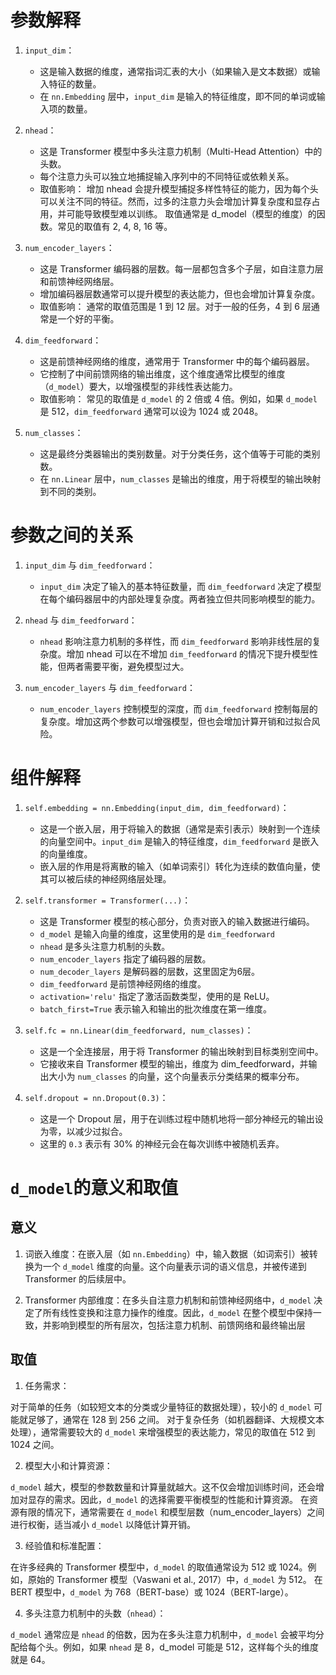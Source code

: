 # 参数解释
1. `input_dim`：

   * 这是输入数据的维度，通常指词汇表的大小（如果输入是文本数据）或输入特征的数量。
   * 在 `nn.Embedding` 层中，`input_dim` 是输入的特征维度，即不同的单词或输入项的数量。

2. `nhead`：

    * 这是 Transformer 模型中多头注意力机制（Multi-Head Attention）中的头数。
    * 每个注意力头可以独立地捕捉输入序列中的不同特征或依赖关系。
    * 取值影响：
    增加 nhead 会提升模型捕捉多样性特征的能力，因为每个头可以关注不同的特征。然而，过多的注意力头会增加计算复杂度和显存占用，并可能导致模型难以训练。
    取值通常是 d_model（模型的维度）的因数。常见的取值有 2, 4, 8, 16 等。

3. `num_encoder_layers`：

    * 这是 Transformer 编码器的层数。每一层都包含多个子层，如自注意力层和前馈神经网络层。
    * 增加编码器层数通常可以提升模型的表达能力，但也会增加计算复杂度。
    * 取值影响：
    通常的取值范围是 1 到 12 层。对于一般的任务，4 到 6 层通常是一个好的平衡。

4. `dim_feedforward`：

    * 这是前馈神经网络的维度，通常用于 Transformer 中的每个编码器层。
    * 它控制了中间前馈网络的输出维度，这个维度通常比模型的维度（`d_model`）要大，以增强模型的非线性表达能力。
    * 取值影响：
    常见的取值是 `d_model` 的 2 倍或 4 倍。例如，如果 `d_model` 是 512，`dim_feedforward` 通常可以设为 1024 或 2048。

5. `num_classes`：

    * 这是最终分类器输出的类别数量。对于分类任务，这个值等于可能的类别数。
    * 在 `nn.Linear` 层中，`num_classes` 是输出的维度，用于将模型的输出映射到不同的类别。


# 参数之间的关系
1. `input_dim` 与 `dim_feedforward`：

    * `input_dim` 决定了输入的基本特征数量，而 `dim_feedforward` 决定了模型在每个编码器层中的内部处理复杂度。两者独立但共同影响模型的能力。

2. `nhead` 与 `dim_feedforward`：

    * `nhead` 影响注意力机制的多样性，而 `dim_feedforward` 影响非线性层的复杂度。增加 nhead 可以在不增加 `dim_feedforward` 的情况下提升模型性能，但两者需要平衡，避免模型过大。

3. `num_encoder_layers` 与 `dim_feedforward`：

    * `num_encoder_layers` 控制模型的深度，而 `dim_feedforward` 控制每层的复杂度。增加这两个参数可以增强模型，但也会增加计算开销和过拟合风险。

# 组件解释

1. `self.embedding = nn.Embedding(input_dim, dim_feedforward)`：

    * 这是一个嵌入层，用于将输入的数据（通常是索引表示）映射到一个连续的向量空间中。`input_dim` 是输入的特征维度，`dim_feedforward` 是嵌入的向量维度。
    * 嵌入层的作用是将离散的输入（如单词索引）转化为连续的数值向量，使其可以被后续的神经网络层处理。

1. `self.transformer = Transformer(...)`：

    * 这是 Transformer 模型的核心部分，负责对嵌入的输入数据进行编码。
    * `d_model` 是输入向量的维度，这里使用的是 `dim_feedforward`
    * `nhead` 是多头注意力机制的头数。
    * `num_encoder_layers` 指定了编码器的层数。
    * `num_decoder_layers` 是解码器的层数，这里固定为6层。
    * `dim_feedforward` 是前馈神经网络的维度。
    * `activation='relu'` 指定了激活函数类型，使用的是 ReLU。
    * `batch_first=True` 表示输入和输出的批次维度在第一维度。

3. `self.fc = nn.Linear(dim_feedforward, num_classes)`：

    * 这是一个全连接层，用于将 Transformer 的输出映射到目标类别空间中。
    * 它接收来自 Transformer 模型的输出，维度为 dim_feedforward，并输出大小为 `num_classes` 的向量，这个向量表示分类结果的概率分布。

4. `self.dropout = nn.Dropout(0.3)`：

    * 这是一个 Dropout 层，用于在训练过程中随机地将一部分神经元的输出设为零，以减少过拟合。
    * 这里的 `0.3` 表示有 30% 的神经元会在每次训练中被随机丢弃。

# `d_model`的意义和取值

## 意义
1. 词嵌入维度：在嵌入层（如 `nn.Embedding`）中，输入数据（如词索引）被转换为一个 `d_model` 维度的向量。这个向量表示词的语义信息，并被传递到 Transformer 的后续层中。

2. Transformer 内部维度：在多头自注意力机制和前馈神经网络中，`d_model` 决定了所有线性变换和注意力操作的维度。因此，`d_model` 在整个模型中保持一致，并影响到模型的所有层次，包括注意力机制、前馈网络和最终输出层

## 取值
1. 任务需求：

对于简单的任务（如较短文本的分类或少量特征的数据处理），较小的 `d_model` 可能就足够了，通常在 128 到 256 之间。
对于复杂任务（如机器翻译、大规模文本处理），通常需要较大的 `d_model` 来增强模型的表达能力，常见的取值在 512 到 1024 之间。

2. 模型大小和计算资源：

`d_model` 越大，模型的参数数量和计算量就越大。这不仅会增加训练时间，还会增加对显存的需求。因此，`d_model` 的选择需要平衡模型的性能和计算资源。
在资源有限的情况下，通常需要在 `d_model` 和模型层数（num_encoder_layers）之间进行权衡，适当减小 `d_model` 以降低计算开销。

3. 经验值和标准配置：

在许多经典的 Transformer 模型中，`d_model` 的取值通常设为 512 或 1024。例如，原始的 Transformer 模型（Vaswani et al., 2017）中，`d_model` 为 512。
在 BERT 模型中，`d_model` 为 768（BERT-base）或 1024（BERT-large）。

4. 多头注意力机制中的头数（`nhead`）：

`d_model` 通常应是 `nhead` 的倍数，因为在多头注意力机制中，`d_model` 会被平均分配给每个头。例如，如果 `nhead` 是 8，d_model 可能是 512，这样每个头的维度就是 64。

